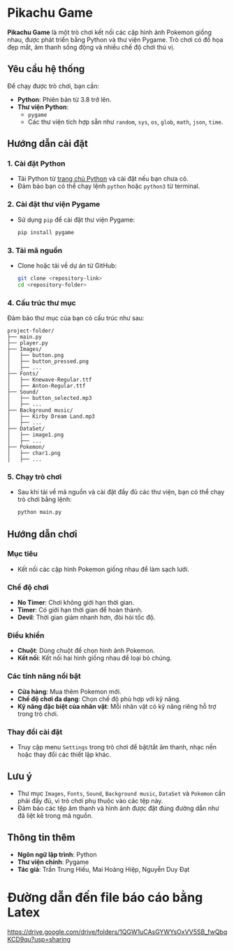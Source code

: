# Pikachu Game

**Pikachu Game** là một trò chơi kết nối các cặp hình ảnh Pokemon giống nhau, được phát triển bằng Python và thư viện Pygame. Trò chơi có đồ họa đẹp mắt, âm thanh sống động và nhiều chế độ chơi thú vị.

## Yêu cầu hệ thống

Để chạy được trò chơi, bạn cần:

- **Python**: Phiên bản từ 3.8 trở lên.
- **Thư viện Python**:
  - `pygame`
  - Các thư viện tích hợp sẵn như `random`, `sys`, `os`, `glob`, `math`, `json`, `time`.

## Hướng dẫn cài đặt

### 1. Cài đặt Python
- Tải Python từ [trang chủ Python](https://www.python.org/) và cài đặt nếu bạn chưa có.
- Đảm bảo bạn có thể chạy lệnh `python` hoặc `python3` từ terminal.

### 2. Cài đặt thư viện Pygame
- Sử dụng `pip` để cài đặt thư viện Pygame:
  ```bash
  pip install pygame
  ```

### 3. Tải mã nguồn
- Clone hoặc tải về dự án từ GitHub:
  ```bash
  git clone <repository-link>
  cd <repository-folder>
  ```

### 4. Cấu trúc thư mục
Đảm bảo thư mục của bạn có cấu trúc như sau:
```
project-folder/
├── main.py
├── player.py
├── Images/
│   ├── button.png
│   ├── button_pressed.png
│   ├── ...
├── Fonts/
│   ├── Knewave-Regular.ttf
│   ├── Anton-Regular.ttf
├── Sound/
│   ├── button_selected.mp3
│   ├── ...
├── Background music/
│   ├── Kirby Dream Land.mp3
│   ├── ...
├── DataSet/
│   ├── image1.png
│   ├── ...
├── Pokemon/
│   ├── char1.png
│   ├── ...
```

### 5. Chạy trò chơi
- Sau khi tải về mã nguồn và cài đặt đầy đủ các thư viện, bạn có thể chạy trò chơi bằng lệnh:
  ```bash
  python main.py
  ```

## Hướng dẫn chơi

### Mục tiêu
- Kết nối các cặp hình Pokemon giống nhau để làm sạch lưới.

### Chế độ chơi
- **No Timer**: Chơi không giới hạn thời gian.
- **Timer**: Có giới hạn thời gian để hoàn thành.
- **Devil**: Thời gian giảm nhanh hơn, đòi hỏi tốc độ.

### Điều khiển
- **Chuột**: Dùng chuột để chọn hình ảnh Pokemon.
- **Kết nối**: Kết nối hai hình giống nhau để loại bỏ chúng.

### Các tính năng nổi bật
- **Cửa hàng**: Mua thêm Pokemon mới.
- **Chế độ chơi đa dạng**: Chọn chế độ phù hợp với kỹ năng.
- **Kỹ năng đặc biệt của nhân vật**: Mỗi nhân vật có kỹ năng riêng hỗ trợ trong trò chơi.

### Thay đổi cài đặt
- Truy cập menu `Settings` trong trò chơi để bật/tắt âm thanh, nhạc nền hoặc thay đổi các thiết lập khác.

## Lưu ý
- Thư mục `Images`, `Fonts`, `Sound`, `Background music`, `DataSet` và `Pokemon` cần phải đầy đủ, vì trò chơi phụ thuộc vào các tệp này.
- Đảm bảo các tệp âm thanh và hình ảnh được đặt đúng đường dẫn như đã liệt kê trong mã nguồn.

## Thông tin thêm
- **Ngôn ngữ lập trình**: Python
- **Thư viện chính**: Pygame
- **Tác giả**: Trần Trung Hiếu, Mai Hoàng Hiệp, Nguyễn Duy Đạt

# Đường dẫn đến file báo cáo bằng Latex
https://drive.google.com/drive/folders/1QGW1uCAsGYWYsOxVV5SB_fwQbqKCD9qu?usp=sharing
